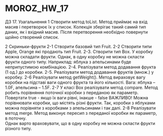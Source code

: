 # MOROZ_HW_17
ДЗ 17. Узагальнення
1 Створити метод toList. Метод приймає на вхід масив і перетворює їх у список. Колекція зберігає такий самий тип даних, як і вхідний масив. 
Після перетворення необхідно повернути щойно створений список.


2 Скриньки-фрукти
2-1 Створити базовий тип Fruit.
2-2 Створити типи Apple, Orange які продають тип Fruit.
2-3. Створити тип Box. У коробку можна складати фрукти. Однак, в одну коробку не можна скласти фрукти одного типу. 
Наприклад: яблука з апельсинами буде неприпустимою комбінацією.
2-4. Реалізувати метод додавання фрукта (1 од.) до коробки.
2-5. Реалізувати метод додавання фруктів (множ.) у коробку.
2-6 Реалізувати метод getWeight(). Метод вираховує вагу коробки на підставі ваги одного фрукта та його кількості.
Вага: яблука – 1.0F, апельсина – 1.5F.
2-7 У класі Box реалізувати метод compare. Метод робить порівняння поточної коробки з переданою як параметр.
Повертати true - якщо їх ваги рівні, інакше - false
ВАЖЛИВО! Можна порівнювати коробки, що містять різні фрукти. Так, коробки з яблуками можна порівняти з коробками з апельсинами і так далі.
2-8 Реалізувати метод merge. Метод виконує пересип з переданої коробки як параметр, в поточну.  
Однак варто враховувати, що в одну коробку не можна скласти фрукти різного типу.
